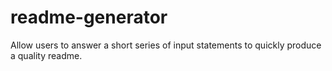 # readme-generator
Allow users to answer a short series of input statements to quickly produce a quality readme.
